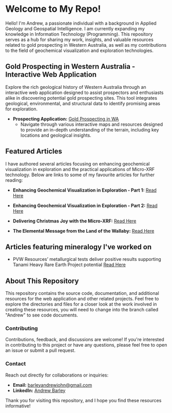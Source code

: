 # Welcome to My Repo!

Hello! I'm Andrew, a passionate individual with a background in Applied Geology and Geospatial Intelligence. I am currently expanding my knowledge in Information Technology (Programming). This repository serves as a hub for sharing my work, insights, and valuable resources related to gold prospecting in Western Australia, as well as my contributions to the field of geochemical visualization and exploration technologies.

## Gold Prospecting in Western Australia - Interactive Web Application

Explore the rich geological history of Western Australia through an interactive web application designed to assist prospectors and enthusiasts alike in discovering potential gold prospecting sites. This tool integrates geological, environmental, and structural data to identify promising areas for exploration.

- **Prospecting Application:** [Gold Prospecting in WA](http://157.245.201.158/~Barley/webapp/Index.html)
  - Navigate through various interactive maps and resources designed to provide an in-depth understanding of the terrain, including key locations and geological insights.

## Featured Articles

I have authored several articles focusing on enhancing geochemical visualization in exploration and the practical applications of Micro-XRF technology. Below are links to some of my favourite articles for further reading:

- **Enhancing Geochemical Visualization in Exploration - Part 1:** [Read Here](https://www.portaspecs.com/enhancing-geochemical-visualization-in-exploration/)
  
- **Enhancing Geochemical Visualization in Exploration - Part 2:** [Read Here](https://www.portaspecs.com/enhancing-geochemical-visualization-in-exploration-part-2/)
  
- **Delivering Christmas Joy with the Micro-XRF:** [Read Here](https://www.portaspecs.com/delivering-christmas-joy-with-the-micro-xrf/)
  
- **The Elemental Message from the Land of the Wallaby:** [Read Here](https://www.portaspecs.com/the-elemental-message-from-the-land-of-the-wallaby/)

## Articles featuring mineralogy I've worked on
- PVW Resources’ metallurgical tests deliver positive results supporting Tanami Heavy Rare Earth Project potential [Read Here](https://www.proactiveinvestors.com/companies/news/978207/pvw-resources-metallurgical-tests-deliver-positive-results-supporting-tanami-heavy-rare-earth-project-potential-978207.html)

## About This Repository

This repository contains the source code, documentation, and additional resources for the web application and other related projects. Feel free to explore the directories and files for a closer look at the work involved in creating these resources, you will need to change into the branch called "Andrew" to see code documents.

### Contributing

Contributions, feedback, and discussions are welcome! If you're interested in contributing to this project or have any questions, please feel free to open an issue or submit a pull request.

### Contact

Reach out directly for collaborations or inquiries:
- **Email:** barleyandrewjohn@gmail.com
- **LinkedIn:** [Andrew Barley](https://www.linkedin.com/in/andrew-barley-2ab43b175/)

Thank you for visiting this repository, and I hope you find these resources informative!
